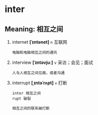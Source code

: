 # inter

## Meaning: 相互之间

1. internet **[ˈɪntənet]** `n` 互联网

   ```
   电脑和电脑相互之间的通讯
   ```

2. interview **[ˈɪntəvjuː]** `v` 采访；会见；面试

   ```
   人与人相互之间见面，或者沟通
   ```

3. interrupt **[ˌɪntəˈrʌpt]** `v` 打断

   ```
   inter 相互之间
   rupt 破裂

   相互之间的联系被打断
   ```
